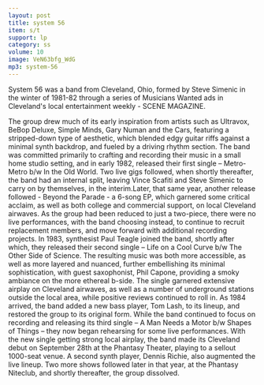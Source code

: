 ```yaml
---
layout: post
title: system 56
item: s/t
support: lp
category: ss
volume: 10
image: VeN63bfg_WdG
mp3: system-56
---
```


System 56 was a band from Cleveland, Ohio, formed by Steve Simenic in the winter of 1981-82 through a series of Musicians Wanted ads in Cleveland's local entertainment weekly - SCENE MAGAZINE.

The group drew much of its early inspiration from artists such as Ultravox, BeBop Deluxe, Simple Minds, Gary Numan and the Cars, featuring a stripped-down type of aesthetic, which blended edgy guitar riffs against a minimal synth backdrop, and fueled by a driving rhythm section. The band was committed primarily to crafting and recording their music in a small home studio setting, and in early 1982, released their first single – Metro- Metro b/w In the Old World. Two live gigs followed, when shortly thereafter, the band had an internal split, leaving Vince Scafiti and Steve Simenic to carry on by themselves, in the interim.Later, that same year, another release followed - Beyond the Parade - a 6-song EP, which garnered some critical acclaim, as well as both college and commercial support, on local Cleveland airwaves. As the group had been reduced to just a two-piece, there were no live performances, with the band choosing instead, to continue to recruit replacement members, and move forward with additional recording projects. In 1983, synthesist Paul Teagle joined the band, shortly after which, they released their second single – Life on a Cool Curve b/w The Other Side of Science. The resulting music was both more accessible, as well as more layered and nuanced, further embellishing its minimal sophistication, with guest saxophonist, Phil Capone, providing a smoky ambiance on the more ethereal b-side. The single garnered extensive airplay on Cleveland airwaves, as well as a number of underground stations outside the local area, while positive reviews continued to roll in. As 1984 arrived, the band added a new bass player, Tom Lash, to its lineup, and restored the group to its original form. While the band continued to focus on recording and releasing its third single – A Man Needs a Motor b/w Shapes of Things – they now began rehearsing for some live performances. With the new single getting strong local airplay, the band made its Cleveland debut on September 28th at the Phantasy Theater, playing to a sellout 1000-seat venue. A second synth player, Dennis Richie, also augmented the live lineup. Two more shows followed later in that year, at the Phantasy Niteclub, and shortly thereafter, the group dissolved.
